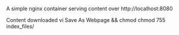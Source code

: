 A simple nginx container serving content over http://localhost:8080

Content downloaded vi Save As Webpage && chmod chmod 755 index_files/
